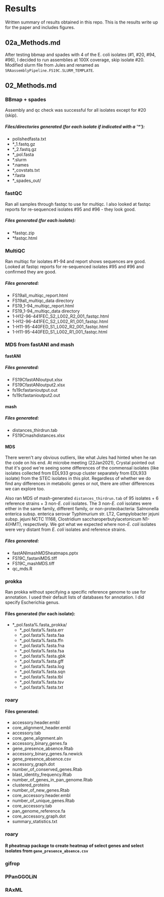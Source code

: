 # Results
Written summary of results obtained in this repo. This is the results write up for the paper and includes figures.

## 02a_Methods.md
After testing bbmap and spades with 4 of the E. coli isolates (#1, #20, #94, #96), I decided to run assemblies at 100X coverage, skip isolate #20. Modified slurm file from Jules and renamed as `SRAassemblyPipeline.FS19C.SLURM_TEMPLATE`.

## 02_Methods.md

### BBmap + spades
Assembly and qc check was successful for all isolates except for #20 (skip).
##### Files/directories generated (for each isolate if indicated with a '*'):
* polishedfasta.txt
* *_1.fastq.gz
* *_2.fastq.gz
* *_pol.fasta
* *.slurm
* *.names
* *_covstats.txt
* *.fasta
* *_spades_out/

### fastQC
Ran all samples through fastqc to use for multiqc. I also looked at fastqc reports for re-sequenced isolates #95 and #96 - they look good.
##### Files generated (for each isolate):
  * *fastqc.zip
  * *fastqc.html

### MultiQC
Ran multiqc for isolates #1-94 and report shows sequences are good. Looked at fastqc reports for re-sequenced isolates #95 and #96 and confirmed they are good.
##### Files generated:
 * FS19all_multiqc_report.html
 * FS19all_multiqc_data directory
 * FS19_1-94_multiqc_report.html
 * FS19_1-94_multiqc_data directory
 * 1-H12-96-441FEC_S2_L002_R2_001_fastqc.html
 * 1-H12-96-441FEC_S2_L002_R1_001_fastqc.html
 * 1-H11-95-440FED_S1_L002_R2_001_fastqc.html
 * 1-H11-95-440FED_S1_L002_R1_001_fastqc.html

### MDS from fastANI and mash
#### fastANI
##### Files generated:
  * FS19CfastANIoutput.xlsx
  * FS19CfastANIoutput2.xlsx
  * fs19cfastanioutput.out
  * fs19cfastanioutput2.out

#### mash
##### Files generated:
  * distances_thirdrun.tab
  * FS19Cmashdistances.xlsx

#### MDS
There weren't any obvious outliers, like what Jules had hinted when he ran the code on his end. At microbe meeting (22Jan2021), Crystal pointed out that it's good we're seeing some differences of the commensal isolates (like isolates collected from EDL933 group cluster separately from EDL933 isolate) from the STEC isolates in this plot. Regardless of whether we do find any differences in metabolic genes or not, there are other differences we can explore too.

Also ran MDS of mash-generated `distances_thirdrun.tab` of 95 isolates + 6 reference strains + 3 non-*E. coli* isolates. The 3 non-*E. coli* isolates were either in the same family, different family, or non-proteobacteria: Salmonella enterica subsp. enterica serovar Typhimurium str. LT2, Campylobacter jejuni subsp. jejuni NCTC 11168, Clostridium saccharoperbutylacetonicum N1-4(HMT), respectively. We got what we expected where non-*E. coli* isolates were very distant from *E. coli* isolates and reference strains.

##### Files generated:
* fastANImashMDSheatmaps.pptx
* FS19C_fastaniMDS.tiff
* FS19C_mashMDS.tiff
* qc_mds.R

### prokka
Ran prokka without specifying a specific reference genome to use for annotation. I used their default lists of databases for annotation. I did specify Escherichia genus.
#### Files generated (for each isolate):
* *_pol.fasta%.fasta_prokka/
  * *_pol.fasta%.fasta.err
  * *_pol.fasta%.fasta.faa
  * *_pol.fasta%.fasta.ffn
  * *_pol.fasta%.fasta.fna
  * *_pol.fasta%.fasta.fsa
  * *_pol.fasta%.fasta.gbk
  * *_pol.fasta%.fasta.gff
  * *_pol.fasta%.fasta.log
  * *_pol.fasta%.fasta.sqn
  * *_pol.fasta%.fasta.tbl
  * *_pol.fasta%.fasta.tsv
  * *_pol.fasta%.fasta.txt

### roary
#### Files generated:
* accessory.header.embl			
* core_alignment_header.embl
* accessory.tab				
* core_gene_alignment.aln
* accessory_binary_genes.fa		
* gene_presence_absence.Rtab
* accessory_binary_genes.fa.newick
* gene_presence_absence.csv
* accessory_graph.dot			
* number_of_conserved_genes.Rtab
* blast_identity_frequency.Rtab		
* number_of_genes_in_pan_genome.Rtab
* clustered_proteins			
* number_of_new_genes.Rtab
* core_accessory.header.embl		
* number_of_unique_genes.Rtab
* core_accessory.tab			
* pan_genome_reference.fa
* core_accessory_graph.dot		
* summary_statistics.txt

### roary

#### R pheatmap package to create heatmap of select genes and select isolates from `gene_presence_absence.csv`

### gifrop

### PPanGGOLiN

### RAxML
